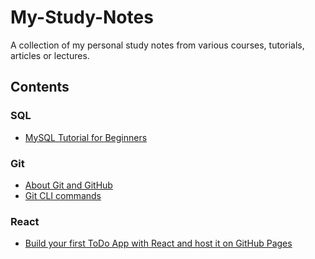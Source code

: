 # My-Study-Notes
A collection of my personal study notes from various courses, tutorials, articles or lectures.

## Contents
### SQL
* [MySQL Tutorial for Beginners](./SQL/MySQL-Tutorial-for-Beginners.md)
### Git
* [About Git and GitHub](./Git/Git-about.md)
* [Git CLI commands](./Git/Git-CLI-commands.md)
### React
* [Build your first ToDo App with React and host it on GitHub Pages](./React/React-ToDoApp.md)
